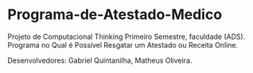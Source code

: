 # Programa-de-Atestado-Medico
Projeto de Computacional Thinking
Primeiro Semestre, faculdade (ADS).
Programa no Qual é Possível Resgatar um Atestado ou Receita Online.

Desenvolvedores:
Gabriel Quintanilha,
Matheus Oliveira.
